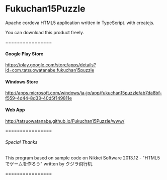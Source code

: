 Fukuchan15Puzzle
================

Apache cordova HTML5 application written in TypeScript. with createjs.

You can download this product freely.

================

#### Google Play Store
https://play.google.com/store/apps/details?id=com.tatsuowatanabe.fukuchan15puzzle

#### Windows Store
http://apps.microsoft.com/windows/ja-jp/app/fukuchan15puzzle/ab7da8bf-f559-4d44-8d33-40d5f149811e

#### Web App
http://tatsuowatanabe.github.io/Fukuchan15Puzzle/www/

================
###### Special Thanks
This program based on sample code on Nikkei Software 2013.12 - "HTML5でゲームを作ろう" written by クジラ飛行机.

================
